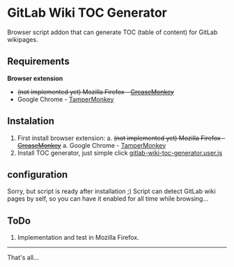 # GitLab Wiki TOC Generator

Browser script addon that can generate TOC (table of content) for GitLab wikipages.

## Requirements

**Browser extension**

* ~~(not implemented yet) Mozilla Firefox - [GreaseMonkey](https://addons.mozilla.org/cs/firefox/addon/greasemonkey/)~~
* Google Chrome - [TamperMonkey](https://chrome.google.com/webstore/detail/tampermonkey/dhdgffkkebhmkfjojejmpbldmpobfkfo?hl=en)

## Instalation

1. First install browser extension:
    a. ~~(not implemented yet) Mozilla Firefox - [GreaseMonkey](https://addons.mozilla.org/cs/firefox/addon/greasemonkey/)~~
    a. Google Chrome - [TamperMonkey](https://chrome.google.com/webstore/detail/tampermonkey/dhdgffkkebhmkfjojejmpbldmpobfkfo?hl=en)
1. Install TOC generator, just simple click [gitlab-wiki-toc-generator.user.js](raw/master/gitlab-wiki-toc-generator.user.js)

## configuration

Sorry, but script is ready after installation ;) Script can detect GitLab wiki pages by self, so you can have it enabled for all time while browsing...

## ToDo

1. Implementation and test in Mozilla Firefox.

---

That's all...